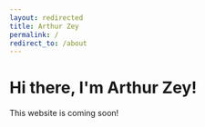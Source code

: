 ```yaml
---
layout: redirected
title: Arthur Zey
permalink: /
redirect_to: /about
---
```


# Hi there, I'm Arthur Zey!

This website is coming soon!
